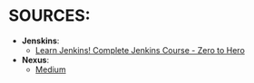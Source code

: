 # SOURCES:
- **Jenskins**:
    - [Learn Jenkins! Complete Jenkins Course - Zero to Hero](https://www.youtube.com/watch?v=6YZvp2GwT0A)
- **Nexus**:
    - [Medium](https://medium.com/@chiemelaumeh1/install-sonatype-nexus-3-using-docker-compose-setup-nexus-repository-manager-for-node-js-project-47a3c5efe1ee)